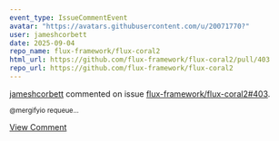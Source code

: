 ```yaml
---
event_type: IssueCommentEvent
avatar: "https://avatars.githubusercontent.com/u/20071770?"
user: jameshcorbett
date: 2025-09-04
repo_name: flux-framework/flux-coral2
html_url: https://github.com/flux-framework/flux-coral2/pull/403
repo_url: https://github.com/flux-framework/flux-coral2
---
```


<a href='https://github.com/jameshcorbett' target='_blank'>jameshcorbett</a> commented on issue <a href='https://github.com/flux-framework/flux-coral2/pull/403' target='_blank'>flux-framework/flux-coral2#403</a>.

<small>@mergifyio requeue...</small>

<a href='https://github.com/flux-framework/flux-coral2/pull/403' target='_blank'>View Comment</a>